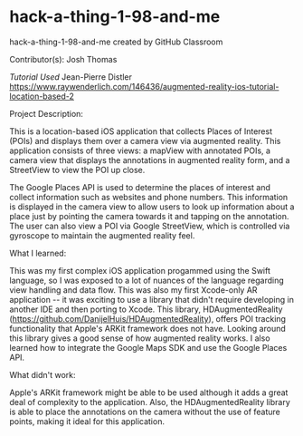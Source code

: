 # hack-a-thing-1-98-and-me
hack-a-thing-1-98-and-me created by GitHub Classroom

Contributor(s): Josh Thomas

*Tutorial Used* 
Jean-Pierre Distler
https://www.raywenderlich.com/146436/augmented-reality-ios-tutorial-location-based-2



Project Description:

This is a location-based iOS application that collects Places of Interest (POIs) and displays them over a camera view via augmented reality. This application consists of three views: a mapView with annotated POIs, a camera view that displays the annotations in augmented reality form, and a StreetView to view the POI up close. 

The Google Places API is used to determine the places of interest and collect information such as websites and phone numbers. This information is displayed in the camera view to allow users to look up information about a place just by pointing the camera towards it and tapping on the annotation. The user can also view a POI via Google StreetView, which is controlled via gyroscope to maintain the augmented reality feel.



What I learned:

This was my first complex iOS application progammed using the Swift language, so I was exposed to a lot of nuances of the language regarding view handling and data flow. 
This was also my first Xcode-only AR application -- it was exciting to use a library that didn't require developing in another IDE and then porting to Xcode. This library, HDAugmentedReality (https://github.com/DanijelHuis/HDAugmentedReality), offers POI tracking functionality that Apple's ARKit framework does not have. Looking around this library gives a good sense of how augmented reality works.
I also learned how to integrate the Google Maps SDK and use the Google Places API.



What didn't work:

Apple's ARKit framework might be able to be used although it adds a great deal of complexity to the application. Also, the HDAugmentedReality library is able to place the annotations on the camera without the use of feature points, making it ideal for this application.  
